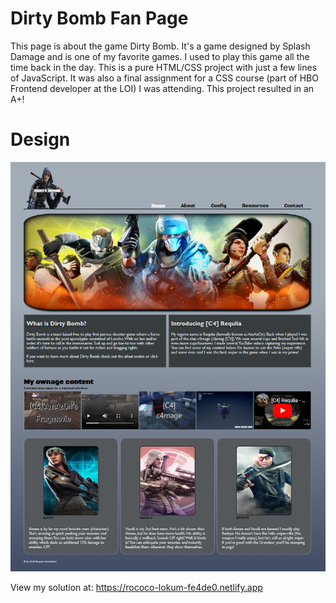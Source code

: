 # Dirty Bomb Fan Page
This page is about the game Dirty Bomb. It's a game designed by Splash Damage and is one of my favorite games.
I used to play this game all the time back in the day. This is a pure HTML/CSS project with just a few lines of JavaScript. 
It was also a final assignment for a CSS course (part of HBO Frontend developer at the LOI) I was attending. 
This project resulted in an A+!

# Design
![My solution](./img/design.png "My solution")

View my solution at: https://rococo-lokum-fe4de0.netlify.app

